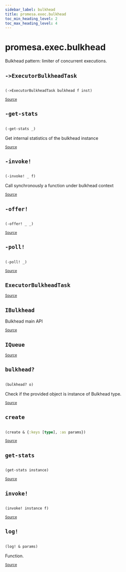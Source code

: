```yaml
---
sidebar_label: bulkhead
title: promesa.exec.bulkhead
toc_min_heading_level: 2
toc_max_heading_level: 4
---
```


# <a name="promesa.exec.bulkhead">promesa.exec.bulkhead</a>


Bulkhead pattern: limiter of concurrent executions.




## <a name="promesa.exec.bulkhead/->ExecutorBulkheadTask">`->ExecutorBulkheadTask`</a><a name="promesa.exec.bulkhead/->ExecutorBulkheadTask"></a>
``` clojure

(->ExecutorBulkheadTask bulkhead f inst)
```
<p><sub><a href="https://github.com/funcool/promesa/blob/master/src/promesa/exec/bulkhead.clj#L54-L68">Source</a></sub></p>

## <a name="promesa.exec.bulkhead/-get-stats">`-get-stats`</a><a name="promesa.exec.bulkhead/-get-stats"></a>
``` clojure

(-get-stats _)
```

Get internal statistics of the bulkhead instance
<p><sub><a href="https://github.com/funcool/promesa/blob/master/src/promesa/exec/bulkhead.clj#L42-L42">Source</a></sub></p>

## <a name="promesa.exec.bulkhead/-invoke!">`-invoke!`</a><a name="promesa.exec.bulkhead/-invoke!"></a>
``` clojure

(-invoke! _ f)
```

Call synchronously a function under bulkhead context
<p><sub><a href="https://github.com/funcool/promesa/blob/master/src/promesa/exec/bulkhead.clj#L43-L43">Source</a></sub></p>

## <a name="promesa.exec.bulkhead/-offer!">`-offer!`</a><a name="promesa.exec.bulkhead/-offer!"></a>
``` clojure

(-offer! _ _)
```
<p><sub><a href="https://github.com/funcool/promesa/blob/master/src/promesa/exec/bulkhead.clj#L38-L38">Source</a></sub></p>

## <a name="promesa.exec.bulkhead/-poll!">`-poll!`</a><a name="promesa.exec.bulkhead/-poll!"></a>
``` clojure

(-poll! _)
```
<p><sub><a href="https://github.com/funcool/promesa/blob/master/src/promesa/exec/bulkhead.clj#L37-L37">Source</a></sub></p>

## <a name="promesa.exec.bulkhead/ExecutorBulkheadTask">`ExecutorBulkheadTask`</a><a name="promesa.exec.bulkhead/ExecutorBulkheadTask"></a>



<p><sub><a href="https://github.com/funcool/promesa/blob/master/src/promesa/exec/bulkhead.clj#L54-L68">Source</a></sub></p>

## <a name="promesa.exec.bulkhead/IBulkhead">`IBulkhead`</a><a name="promesa.exec.bulkhead/IBulkhead"></a>




Bulkhead main API
<p><sub><a href="https://github.com/funcool/promesa/blob/master/src/promesa/exec/bulkhead.clj#L40-L43">Source</a></sub></p>

## <a name="promesa.exec.bulkhead/IQueue">`IQueue`</a><a name="promesa.exec.bulkhead/IQueue"></a>



<p><sub><a href="https://github.com/funcool/promesa/blob/master/src/promesa/exec/bulkhead.clj#L36-L38">Source</a></sub></p>

## <a name="promesa.exec.bulkhead/bulkhead?">`bulkhead?`</a><a name="promesa.exec.bulkhead/bulkhead?"></a>
``` clojure

(bulkhead? o)
```

Check if the provided object is instance of Bulkhead type.
<p><sub><a href="https://github.com/funcool/promesa/blob/master/src/promesa/exec/bulkhead.clj#L205-L208">Source</a></sub></p>

## <a name="promesa.exec.bulkhead/create">`create`</a><a name="promesa.exec.bulkhead/create"></a>
``` clojure

(create & {:keys [type], :as params})
```
<p><sub><a href="https://github.com/funcool/promesa/blob/master/src/promesa/exec/bulkhead.clj#L190-L195">Source</a></sub></p>

## <a name="promesa.exec.bulkhead/get-stats">`get-stats`</a><a name="promesa.exec.bulkhead/get-stats"></a>
``` clojure

(get-stats instance)
```
<p><sub><a href="https://github.com/funcool/promesa/blob/master/src/promesa/exec/bulkhead.clj#L197-L199">Source</a></sub></p>

## <a name="promesa.exec.bulkhead/invoke!">`invoke!`</a><a name="promesa.exec.bulkhead/invoke!"></a>
``` clojure

(invoke! instance f)
```
<p><sub><a href="https://github.com/funcool/promesa/blob/master/src/promesa/exec/bulkhead.clj#L201-L203">Source</a></sub></p>

## <a name="promesa.exec.bulkhead/log!">`log!`</a><a name="promesa.exec.bulkhead/log!"></a>
``` clojure

(log! & params)
```
Function.
<p><sub><a href="https://github.com/funcool/promesa/blob/master/src/promesa/exec/bulkhead.clj#L28-L32">Source</a></sub></p>
